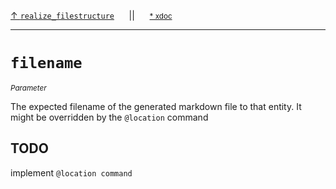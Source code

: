 [&#8593; `realize_filestructure`](xmd.py--realize_filestructure.md)&nbsp;&nbsp;&nbsp;&nbsp;&nbsp;&nbsp;||&nbsp;&nbsp;&nbsp;&nbsp;&nbsp;&nbsp;<small>[\* xdoc](../xdoc/xmd.py.xmd#L241)</small>
***

# `filename`
<small>*Parameter*</small>  

The expected filename of the generated markdown file to that entity.
It might be overridden by the `@location` command

## TODO

implement `@location command`

